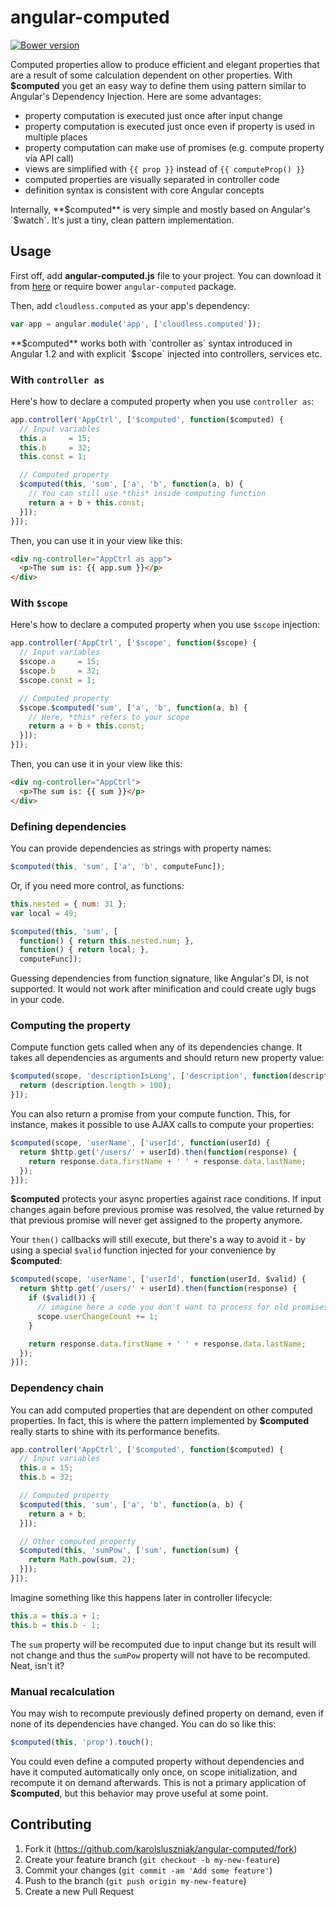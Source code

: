 # angular-computed

[![Bower version](https://img.shields.io/bower/v/angular-computed.svg?style=flat-square)](http://bower.io/)

Computed properties allow to produce efficient and elegant properties that are a result of some calculation dependent on other properties. With **$computed** you get an easy way to define them using pattern similar to Angular's Dependency Injection. Here are some advantages:

- property computation is executed just once after input change
- property computation is executed just once even if property is used in multiple places
- property computation can make use of promises (e.g. compute property via API call)
- views are simplified with `{{ prop }}` instead of `{{ computeProp() }}`
- computed properties are visually separated in controller code
- definition syntax is consistent with core Angular concepts

Internally, **$computed** is very simple and mostly based on Angular's `$watch`. It's just a tiny, clean pattern implementation.

## Usage

First off, add **angular-computed.js** file to your project. You can download it from [here](https://raw.githubusercontent.com/karolsluszniak/angular-computed/master/angular-computed.js) or require bower `angular-computed` package.

Then, add `cloudless.computed` as your app's dependency:

```js
var app = angular.module('app', ['cloudless.computed']);
```

**$computed** works both with `controller as` syntax introduced in Angular 1.2 and with explicit `$scope` injected into controllers, services etc.

### With `controller as`

Here's how to declare a computed property when you use `controller as`:

```js
app.controller('AppCtrl', ['$computed', function($computed) {
  // Input variables
  this.a     = 15;
  this.b     = 32;
  this.const = 1;

  // Computed property
  $computed(this, 'sum', ['a', 'b', function(a, b) {
    // You can still use *this* inside computing function
    return a + b + this.const;
  }]);
}]);
```

Then, you can use it in your view like this:

```html
<div ng-controller="AppCtrl as app">
  <p>The sum is: {{ app.sum }}</p>
</div>
```

### With `$scope`

Here's how to declare a computed property when you use `$scope` injection:

```js
app.controller('AppCtrl', ['$scope', function($scope) {
  // Input variables
  $scope.a     = 15;
  $scope.b     = 32;
  $scope.const = 1;

  // Computed property
  $scope.$computed('sum', ['a', 'b', function(a, b) {
    // Here, *this* refers to your scope
    return a + b + this.const;
  }]);
}]);
```

Then, you can use it in your view like this:

```html
<div ng-controller="AppCtrl">
  <p>The sum is: {{ sum }}</p>
</div>
```

### Defining dependencies

You can provide dependencies as strings with property names:

```js
$computed(this, 'sum', ['a', 'b', computeFunc]);
```

Or, if you need more control, as functions:

```js
this.nested = { num: 31 };
var local = 49;

$computed(this, 'sum', [
  function() { return this.nested.num; },
  function() { return local; },
  computeFunc]);
```

Guessing dependencies from function signature, like Angular's DI, is not supported. It would not work after minification and could create ugly bugs in your code.

### Computing the property

Compute function gets called when any of its dependencies change. It takes all dependencies as arguments and should return new property value:

```js
$computed(scope, 'descriptionIsLong', ['description', function(description) {
  return (description.length > 100);
}]);
```

You can also return a promise from your compute function. This, for instance, makes it possible to use AJAX calls to compute your properties:

```js
$computed(scope, 'userName', ['userId', function(userId) {
  return $http.get('/users/' + userId).then(function(response) {
    return response.data.firstName + ' ' + response.data.lastName;
  });
}]);
```

**$computed** protects your async properties against race conditions. If input changes again before previous promise was resolved, the value returned by that previous promise will never get assigned to the property anymore.

Your `then()` callbacks will still execute, but there's a way to avoid it - by using a special `$valid` function injected for your convenience by **$computed**:

```js
$computed(scope, 'userName', ['userId', function(userId, $valid) {
  return $http.get('/users/' + userId).then(function(response) {
    if ($valid()) {
      // imagine here a code you don't want to process for old promises
      scope.userChangeCount += 1;
    }

    return response.data.firstName + ' ' + response.data.lastName;
  });
}]);
```

### Dependency chain

You can add computed properties that are dependent on other computed properties. In fact, this is where the pattern implemented by **$computed** really starts to shine with its performance benefits.

```js
app.controller('AppCtrl', ['$computed', function($computed) {
  // Input variables
  this.a = 15;
  this.b = 32;

  // Computed property
  $computed(this, 'sum', ['a', 'b', function(a, b) {
    return a + b;
  }]);

  // Other computed property
  $computed(this, 'sumPow', ['sum', function(sum) {
    return Math.pow(sum, 2);
  }]);
}]);
```

Imagine something like this happens later in controller lifecycle:

```js
this.a = this.a + 1;
this.b = this.b - 1;
```

The `sum` property will be recomputed due to input change but its result will not change and thus the `sumPow` property will not have to be recomputed. Neat, isn't it?

### Manual recalculation

You may wish to recompute previously defined property on demand, even if none of its dependencies have changed. You can do so like this:

```js
$computed(this, 'prop').touch();
```

You could even define a computed property without dependencies and have it computed automatically only once, on scope initialization, and recompute it on demand afterwards. This is not a primary application of **$computed**, but this behavior may prove useful at some point.

## Contributing

1. Fork it (https://github.com/karolsluszniak/angular-computed/fork)
2. Create your feature branch (`git checkout -b my-new-feature`)
3. Commit your changes (`git commit -am 'Add some feature'`)
4. Push to the branch (`git push origin my-new-feature`)
5. Create a new Pull Request
